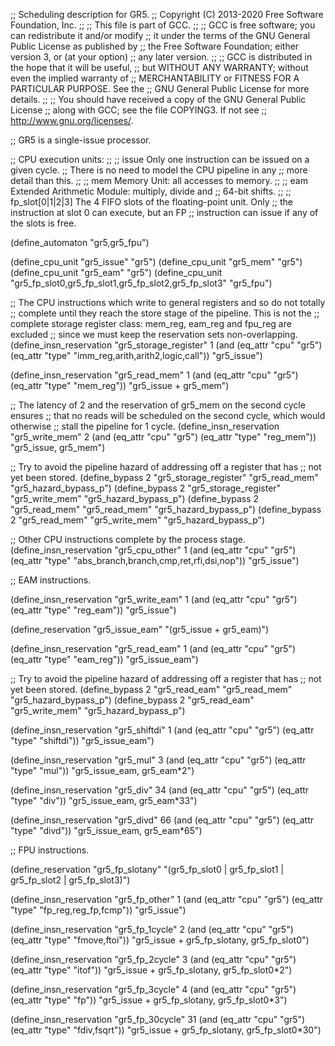 ;; Scheduling description for GR5.
;; Copyright (C) 2013-2020 Free Software Foundation, Inc.
;;
;; This file is part of GCC.
;;
;; GCC is free software; you can redistribute it and/or modify
;; it under the terms of the GNU General Public License as published by
;; the Free Software Foundation; either version 3, or (at your option)
;; any later version.
;;
;; GCC is distributed in the hope that it will be useful,
;; but WITHOUT ANY WARRANTY; without even the implied warranty of
;; MERCHANTABILITY or FITNESS FOR A PARTICULAR PURPOSE.  See the
;; GNU General Public License for more details.
;;
;; You should have received a copy of the GNU General Public License
;; along with GCC; see the file COPYING3.  If not see
;; <http://www.gnu.org/licenses/>.

;; GR5 is a single-issue processor.

;; CPU execution units:
;;
;; issue                  Only one instruction can be issued on a given cycle.
;;                        There is no need to model the CPU pipeline in any
;;                        more detail than this.
;;
;; mem                    Memory Unit: all accesses to memory.
;;
;; eam                    Extended Arithmetic Module: multiply, divide and
;;                        64-bit shifts.
;;
;; fp_slot[0|1|2|3]       The 4 FIFO slots of the floating-point unit.  Only
;;                        the instruction at slot 0 can execute, but an FP
;;                        instruction can issue if any of the slots is free.

(define_automaton "gr5,gr5_fpu")

(define_cpu_unit "gr5_issue" "gr5")
(define_cpu_unit "gr5_mem" "gr5")
(define_cpu_unit "gr5_eam" "gr5")
(define_cpu_unit "gr5_fp_slot0,gr5_fp_slot1,gr5_fp_slot2,gr5_fp_slot3" "gr5_fpu")

;; The CPU instructions which write to general registers and so do not totally
;; complete until they reach the store stage of the pipeline.  This is not the
;; complete storage register class: mem_reg, eam_reg and fpu_reg are excluded
;; since we must keep the reservation sets non-overlapping.
(define_insn_reservation "gr5_storage_register" 1
  (and (eq_attr "cpu" "gr5")
       (eq_attr "type" "imm_reg,arith,arith2,logic,call"))
  "gr5_issue")

(define_insn_reservation "gr5_read_mem" 1
  (and (eq_attr "cpu" "gr5")
       (eq_attr "type" "mem_reg"))
  "gr5_issue + gr5_mem")

;; The latency of 2 and the reservation of gr5_mem on the second cycle ensures
;; that no reads will be scheduled on the second cycle, which would otherwise
;; stall the pipeline for 1 cycle.
(define_insn_reservation "gr5_write_mem" 2
  (and (eq_attr "cpu" "gr5")
       (eq_attr "type" "reg_mem"))
  "gr5_issue, gr5_mem")

;; Try to avoid the pipeline hazard of addressing off a register that has
;; not yet been stored.
(define_bypass 2 "gr5_storage_register" "gr5_read_mem"   "gr5_hazard_bypass_p")
(define_bypass 2 "gr5_storage_register" "gr5_write_mem"  "gr5_hazard_bypass_p")
(define_bypass 2 "gr5_read_mem"         "gr5_read_mem"   "gr5_hazard_bypass_p")
(define_bypass 2 "gr5_read_mem"         "gr5_write_mem"  "gr5_hazard_bypass_p")

;; Other CPU instructions complete by the process stage.
(define_insn_reservation "gr5_cpu_other" 1
  (and (eq_attr "cpu" "gr5")
       (eq_attr "type" "abs_branch,branch,cmp,ret,rfi,dsi,nop"))
  "gr5_issue")

;; EAM instructions.

(define_insn_reservation "gr5_write_eam" 1
  (and (eq_attr "cpu" "gr5")
       (eq_attr "type" "reg_eam"))
  "gr5_issue")

(define_reservation "gr5_issue_eam" "(gr5_issue + gr5_eam)")

(define_insn_reservation "gr5_read_eam" 1
  (and (eq_attr "cpu" "gr5")
       (eq_attr "type" "eam_reg"))
  "gr5_issue_eam")

;; Try to avoid the pipeline hazard of addressing off a register that has
;; not yet been stored.
(define_bypass 2 "gr5_read_eam" "gr5_read_mem"  "gr5_hazard_bypass_p")
(define_bypass 2 "gr5_read_eam" "gr5_write_mem" "gr5_hazard_bypass_p")

(define_insn_reservation "gr5_shiftdi" 1
  (and (eq_attr "cpu" "gr5")
       (eq_attr "type" "shiftdi"))
  "gr5_issue_eam")

(define_insn_reservation "gr5_mul" 3
  (and (eq_attr "cpu" "gr5")
       (eq_attr "type" "mul"))
  "gr5_issue_eam, gr5_eam*2")

(define_insn_reservation "gr5_div" 34
  (and (eq_attr "cpu" "gr5")
       (eq_attr "type" "div"))
  "gr5_issue_eam, gr5_eam*33")

(define_insn_reservation "gr5_divd" 66
  (and (eq_attr "cpu" "gr5")
       (eq_attr "type" "divd"))
  "gr5_issue_eam, gr5_eam*65")

;; FPU instructions.

(define_reservation "gr5_fp_slotany" "(gr5_fp_slot0 | gr5_fp_slot1 | gr5_fp_slot2 | gr5_fp_slot3)")

(define_insn_reservation "gr5_fp_other" 1
  (and (eq_attr "cpu" "gr5")
       (eq_attr "type" "fp_reg,reg_fp,fcmp"))
  "gr5_issue")

(define_insn_reservation "gr5_fp_1cycle" 2
  (and (eq_attr "cpu" "gr5")
       (eq_attr "type" "fmove,ftoi"))
  "gr5_issue + gr5_fp_slotany, gr5_fp_slot0")

(define_insn_reservation "gr5_fp_2cycle" 3
  (and (eq_attr "cpu" "gr5")
       (eq_attr "type" "itof"))
  "gr5_issue + gr5_fp_slotany, gr5_fp_slot0*2")

(define_insn_reservation "gr5_fp_3cycle" 4
  (and (eq_attr "cpu" "gr5")
       (eq_attr "type" "fp"))
  "gr5_issue + gr5_fp_slotany, gr5_fp_slot0*3")

(define_insn_reservation "gr5_fp_30cycle" 31
  (and (eq_attr "cpu" "gr5")
       (eq_attr "type" "fdiv,fsqrt"))
  "gr5_issue + gr5_fp_slotany, gr5_fp_slot0*30")
